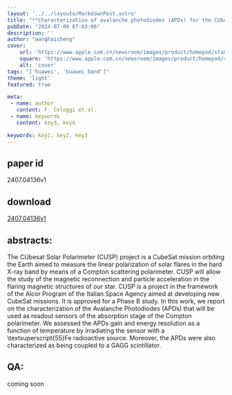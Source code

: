 ```yaml
---
layout: '../../layouts/MarkdownPost.astro'
title: "**Characterization of avalanche photodiodes (APDs) for the CUbesat Solar Polarimeter (CUSP) mission**"
pubDate: "2024-07-09 07:03:06"
description: ''
author: "wanghaisheng"
cover:
    url: 'https://www.apple.com.cn/newsroom/images/product/homepod/standard/Apple-HomePod-hero-230118_big.jpg.large_2x.jpg'
    square: 'https://www.apple.com.cn/newsroom/images/product/homepod/standard/Apple-HomePod-hero-230118_big.jpg.large_2x.jpg'
    alt: 'cover'
tags: "['huawei', 'huawei band']" 
theme: 'light'
featured: true

meta:
 - name: author
   content: F. Cologgi et.al.
 - name: keywords
   content: key3, key4

keywords: key1, key2, key3
---
```


## paper id
2407.04136v1
## download
[2407.04136v1](http://arxiv.org/abs/2407.04136v1)
## abstracts:
The CUbesat Solar Polarimeter (CUSP) project is a CubeSat mission orbiting the Earth aimed to measure the linear polarization of solar flares in the hard X-ray band by means of a Compton scattering polarimeter. CUSP will allow the study of the magnetic reconnection and particle acceleration in the flaring magnetic structures of our star. CUSP is a project in the framework of the Alcor Program of the Italian Space Agency aimed at developing new CubeSat missions. It is approved for a Phase B study. In this work, we report on the characterization of the Avalanche Photodiodes (APDs) that will be used as readout sensors of the absorption stage of the Compton polarimeter. We assessed the APDs gain and energy resolution as a function of temperature by irradiating the sensor with a \textsuperscript{55}Fe radioactive source. Moreover, the APDs were also characterized as being coupled to a GAGG scintillator.
## QA:
coming soon
